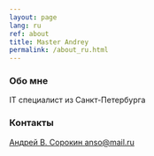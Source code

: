 ```yaml
---
layout: page
lang: ru
ref: about
title: Master Andrey
permalink: /about_ru.html
---
```


### Обо мне

IT специалист из Санкт-Петербурга

### Контакты

[Андрей В. Сорокин anso@mail.ru](mailto:anso@mail.ru)
